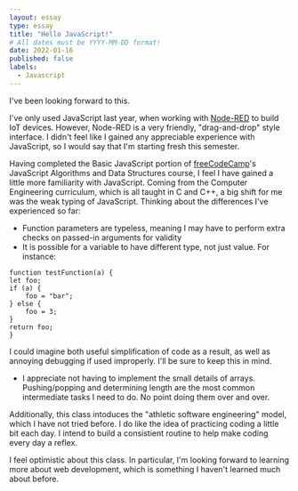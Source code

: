 ```yaml
---
layout: essay
type: essay
title: "Hello JavaScript!"
# All dates must be YYYY-MM-DD format!
date: 2022-01-16
published: false
labels:
  - Javascript
---
```


I've been looking forward to this.

I've only used JavaScript last year, when working with [Node-RED](https://nodered.org/) to build IoT devices. However, Node-RED is a very friendly, "drag-and-drop" style interface. I didn't feel like I gained any appreciable experience with JavaScript, so I would say that I'm starting fresh this semester. 

Having completed the Basic JavaScript portion of [freeCodeCamp](https://www.freecodecamp.org/)'s JavaScript Algorithms and Data Structures course, I feel I have gained a little more familiarity with JavaScript. Coming from the Computer Engineering curriculum, which is all taught in C and C++, a big shift for me was the weak typing of JavaScript. Thinking about the differences I've experienced so far:
- Function parameters are typeless, meaning I may have to perform extra checks on passed-in arguments for validity
- It is possible for a variable to have different type, not just value. For instance:
```
function testFunction(a) {
let foo;
if (a) {
	foo = "bar";
} else {
	foo = 3;
}
return foo;
}
```
I could imagine both useful simplification of code as a result, as well as annoying debugging if used improperly. I'll be sure to keep this in mind.
- I appreciate not having to implement the small details of arrays. Pushing/popping and determining length are the most common intermediate tasks I need to do. No point doing them over and over. 

Additionally, this class intoduces the "athletic software engineering" model, which I have not tried before. I do like the idea of practicing coding a little bit each day. I intend to build a consistient routine to help make coding every day a reflex.

I feel optimistic about this class. In particular, I'm looking forward to learning more about web development, which is something I haven't learned much about before.
